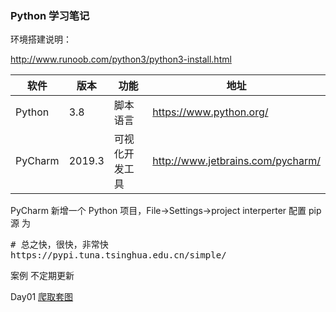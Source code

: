 ### Python 学习笔记



环境搭建说明：

http://www.runoob.com/python3/python3-install.html

<table><thead> 
<tr> <th>软件</th> <th>版本</th> <th>功能</th> <th>地址</th> </tr> </thead> <tbody> 
<tr> <td>Python</td> <td>3.8</td> <td>脚本语言</td> <td><a href="https://www.python.org/">https://www.python.org/</a></td> </tr>
<!-- <tr> <td>Django</td> <td>2.1.3</td> <td>Web框架</td> <td><a href="https://www.djangoproject.com/">https://www.djangoproject.com/</a></td> </tr> -->
<tr> <td>PyCharm</td> <td>2019.3</td> <td>可视化开发工具</td> <td><a href="http://www.jetbrains.com/pycharm/">http://www.jetbrains.com/pycharm/</a></td> </tr> 
</tbody> </table>
PyCharm
新增一个 Python 项目，File->Settings->project interperter 配置 pip 源 为
<pre>
# 总之快，很快，非常快
https://pypi.tuna.tsinghua.edu.cn/simple/
</pre>

案例
不定期更新

Day01
<a href="/mood321/Python/tree/master/day01">爬取套图</a>